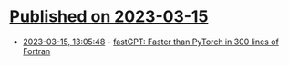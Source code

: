 # [Published on 2023-03-15](index.md)

* [2023-03-15, 13:05:48](https://lobste.rs/s/gn015t/fastgpt_faster_than_pytorch_300_lines) - [fastGPT: Faster than PyTorch in 300 lines of Fortran](https://ondrejcertik.com/blog/2023/03/fastgpt-faster-than-pytorch-in-300-lines-of-fortran/)
